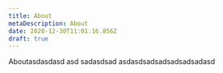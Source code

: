 ```yaml
---
title: About
metaDescription: About
date: 2020-12-30T11:01:16.856Z
draft: true
---
```

Aboutasdasdasd asd sadasdsad asdasdsadsadsadsadsadasd